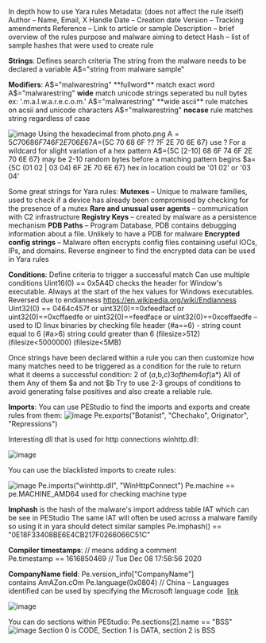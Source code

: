 In depth how to use Yara rules
Metadata: (does not affect the rule itself)
Author – Name, Email, X Handle
Date – Creation date
Version – Tracking amendments
Reference – Link to article or sample
Description – brief overview of the rules purpose and malware aiming to detect
Hash – list of sample hashes that were used to create rule

**Strings**: Defines search criteria
The string from the malware needs to be declared a variable
A$="string from malware sample"

**Modifiers**:
A$="malwarestring" **fullword** match exact word
A$="malwarestring" **wide** match unicode strings seperated bu null bytes ex: '.m.a.l.w.a.r.e.c.o.m.'
A$="malwarestring" **wide ascii** rule matches on acsii and unicode characters
A$="malwarestring" **nocase** rule matches string regardless of case

![image](https://github.com/user-attachments/assets/8d3e749f-ddad-4d0c-9ab1-7598c2ecac17)
Using the hexadecimal from photo.png
A$={5C 70 68 6F 74 6F 2E 70 6E 67}
A$={5C 70 68 6F ?? ?F 2E 70 6E 67}  use ? For a wildcard for slight variation of a hex pattern
A$={5C [2-10] 68 6F 74 6F 2E 70 6E 67}  may be 2-10 random bytes before a matching pattern begins
$a={5C (01 02 | 03 04) 6F 2E 70 6E 67}  hex in location could be '01 02' or '03 04'

Some great strings for Yara rules:
**Mutexes** – Unique to malware families, used to check if a device has already been compromised by checking for the presence of a mutex
**Rare and unusual user agents** – communication with C2 infrastructure
**Registry Keys** – created by malware as a persistence mechanism
**PDB Paths** – Program Database, PDB contains debugging information about a file. Unlikely to have a PDB for malware
**Encrypted config strings** – Malware often encrypts config files containing useful IOCs, IPs, and domains. Reverse engineer to find the encrypted data can be used in Yara rules

**Conditions**: Define criteria to trigger a successful match
Can use multiple conditions
Uint16(0) == 0x5A4D checks the header for Window's executable. Always at the start of the hex values for Windows executables. Reversed due to endianness https://en.wikipedia.org/wiki/Endianness
Uint32(0) == 0464c457f or uint32(0)==0xfeedfacf or uint32(0)==0xcffaedfe or uint32(0)==feedface or uint32(0)==0xceffaedfe – used to ID linux binaries by checking file header
(#a==6) - string count equal to 6
(#a>6) string could greater than 6
(filesize>512)
(filesize<5000000)
(filesize<5MB)

Once strings have been declared within a rule you can then customize how many matches need to be triggered as a condition for the rule to return what it deems a successful condition:
2 of ($a,$b,$c)
3 of them
4 of ($a*)
All of them
Any of them
$a and not $b
Try to use 2-3 groups of conditions to avoid generating false positives and also create a reliable rule.

**Imports**:
You can use PEStudio to find the imports and exports and create rules from them:
![image](https://github.com/user-attachments/assets/0a8c1db4-b69e-4eb1-ad8b-6f2fb388877f)
Pe.exports("Botanist", "Chechako", Originator", "Repressions")

Interesting dll that is used for http connections winhttp.dll:

![image](https://github.com/user-attachments/assets/bfa88a63-4a90-4a3b-a025-697d1270e637)

You can use the blacklisted imports to create rules:

![image](https://github.com/user-attachments/assets/b8c56e73-ffb0-4a80-86c4-0765854eaea3)
Pe.imports("winhttp.dll", "WinHttpConnect")
Pe.machine == pe.MACHINE_AMD64 used for checking machine type

**Imphash** is the hash of the malware's import address table IAT which can be see in PEStudio
The same IAT will often be used across a malware family so using it in yara should detect similar samples
Pe.imphash() ==  "0E18F33408BE6E4CB217F0266066C51C”

**Compiler timestamps**:
// means adding a comment
Pe.timestamp == 1616850469 // Tue Dec 08 17:58:56 2020

**CompanyName field**:
Pe.version_info["CompanyName"] contains AmAZon.cOm
Pe.language(0x0804) // China – Languages identified can be used by specifying the Microsoft language code 
[link](https://docs.microsoft.com/en-us/openspecs/windows_protocols/ms-lcid/70feba9f-294e-491e-b6eb-56532684c37f)

![image](https://github.com/user-attachments/assets/0dbd0fe7-b69e-46ac-af1c-ec854a240ec7)

You can do sections within PEStudio:
Pe.sections[2].name == "BSS"
![image](https://github.com/user-attachments/assets/2946cf92-162a-4b9d-921f-52b5e3b0ee64)
Section 0 is CODE, Section 1 is DATA, section 2 is BSS 
